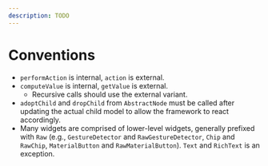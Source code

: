 ```yaml
---
description: TODO
---
```


# Conventions

* `performAction` is internal, `action` is external.
* `computeValue` is internal, `getValue` is external.
  * Recursive calls should use the external variant.
* `adoptChild` and `dropChild` from `AbstractNode` must be called after updating the actual child model to allow the framework to react accordingly.
* Many widgets are comprised of lower-level widgets, generally prefixed with `Raw` \(e.g., `GestureDetector` and `RawGestureDetector`, `Chip` and `RawChip`, `MaterialButton` and `RawMaterialButton`\). `Text` and `RichText` is an exception.

